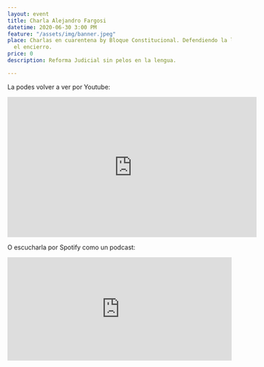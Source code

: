 ```yaml
---
layout: event
title: Charla Alejandro Fargosi
datetime: 2020-06-30 3:00 PM
feature: "/assets/img/banner.jpeg"
place: Charlas en cuarentena by Bloque Constitucional. Defendiendo la libertad desde
  el encierro.
price: 0
description: Reforma Judicial sin pelos en la lengua.

---
```

La podes volver a ver por Youtube:

<iframe width="560" height="315" src="https://www.youtube.com/embed/L9DMWRjPLVw" frameborder="0" allow="accelerometer; autoplay; encrypted-media; gyroscope; picture-in-picture" allowfullscreen></iframe>

O escucharla por Spotify como un podcast:

<iframe src="https://open.spotify.com/embed-podcast/episode/5z0u7Ob7scGZUYTZL6902D" width="100%" height="232" frameborder="0" allowtransparency="true" allow="encrypted-media"></iframe>